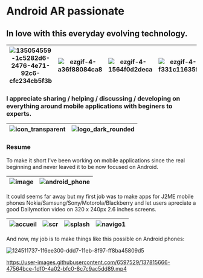 # Android AR passionate
## In love with this everyday evolving technology.

| ![135054559-1c5282d6-2476-4e71-92c6-cfc234cb5f3b](https://user-images.githubusercontent.com/6597529/137602613-0efe2991-2f14-4eb1-93b6-41e2b4825b02.gif) | ![ezgif-4-a36f88084ca8](https://user-images.githubusercontent.com/6597529/137602616-1493ba7d-8f40-449f-8d47-e1a4f140a3c9.gif) | ![ezgif-4-1564f0d2deca](https://user-images.githubusercontent.com/6597529/137602973-c8059bf2-e913-4d43-bc22-d3c9586b7920.gif) | ![ezgif-4-f331c11635f2](https://user-images.githubusercontent.com/6597529/137602892-87977a12-2a85-4be8-ba5a-f4fdc1e4e403.gif) |
| - | - | - | - |

### I appreciate sharing / helping / discussing / developing on everything around mobile applications with beginers to experts.
| ![icon_transparent](https://user-images.githubusercontent.com/6597529/137603347-7d187fff-3929-472e-8ad8-078191a1371a.png) | ![logo_dark_rounded](https://user-images.githubusercontent.com/6597529/137603281-383d2212-af0e-483e-a32b-2ea237ba87d8.png) |
| - | - |

### Resume
To make it short I've been working on mobile applications since the real beginning and never leaved it to be now focused on Android.

| ![image](https://user-images.githubusercontent.com/6597529/137601986-f1838edb-9c92-4b3b-af36-036d6ed3c2fc.png) | ![android_phone](https://user-images.githubusercontent.com/6597529/137603445-1960f6a6-79c5-4b2a-9207-bb267ef16539.png) |
| - | - |


It could seems far away but my first job was to make apps for J2ME mobile phones Nokia/Samsung/Sony/Motorola/Blackberry and let users apreciate a good Dailymotion video on 320 x 240px 2.6 inches screens.

| ![accueil](https://user-images.githubusercontent.com/6597529/137602417-cc6156ec-9e3e-4d9f-868f-8939c5ce7557.jpg) | ![scr](https://user-images.githubusercontent.com/6597529/137602243-d0a9d646-eb1a-4e47-84b6-4f7ab3a657c4.jpg) | ![splash](https://user-images.githubusercontent.com/6597529/137602335-1b6dcfcf-6548-469d-89dd-3914d2e1ec29.png) | ![navigo1](https://user-images.githubusercontent.com/6597529/137602434-5d6bacff-eee2-4da1-affe-d99fef07b2ec.png) |
| - | - | - | - |

And now, my job is to make things like this possible on Android phones:

![124511737-1f6ee300-ddd7-11eb-8f97-ff8ba45809d5](https://user-images.githubusercontent.com/6597529/137603455-5192575c-1960-482e-a89c-c9dbf990d1b9.gif)

https://user-images.githubusercontent.com/6597529/137815666-47564bce-1df0-4a02-bfc0-8c7c9ac5dd89.mp4



